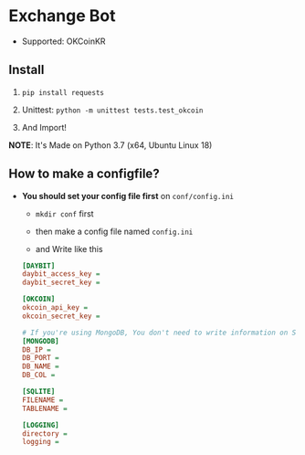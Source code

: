 # Exchange Bot

- Supported: OKCoinKR

## Install

1. `pip install requests` 

2. Unittest: `python -m unittest tests.test_okcoin`

3. And Import!

**NOTE**: It's Made on Python 3.7 (x64, Ubuntu Linux 18)

## How to make a configfile?

- **You should set your config file first** on `conf/config.ini`

    - `mkdir conf` first

    - then make a config file named `config.ini`

    - and Write like this

    ```ini
    [DAYBIT]
    daybit_access_key = 
    daybit_secret_key = 

    [OKCOIN]
    okcoin_api_key = 
    okcoin_secret_key = 

    # If you're using MongoDB, You don't need to write information on SQLITE section
    [MONGODB]
    DB_IP = 
    DB_PORT = 
    DB_NAME = 
    DB_COL = 

    [SQLITE]
    FILENAME = 
    TABLENAME = 

    [LOGGING]
    directory = 
    logging = 
    ```